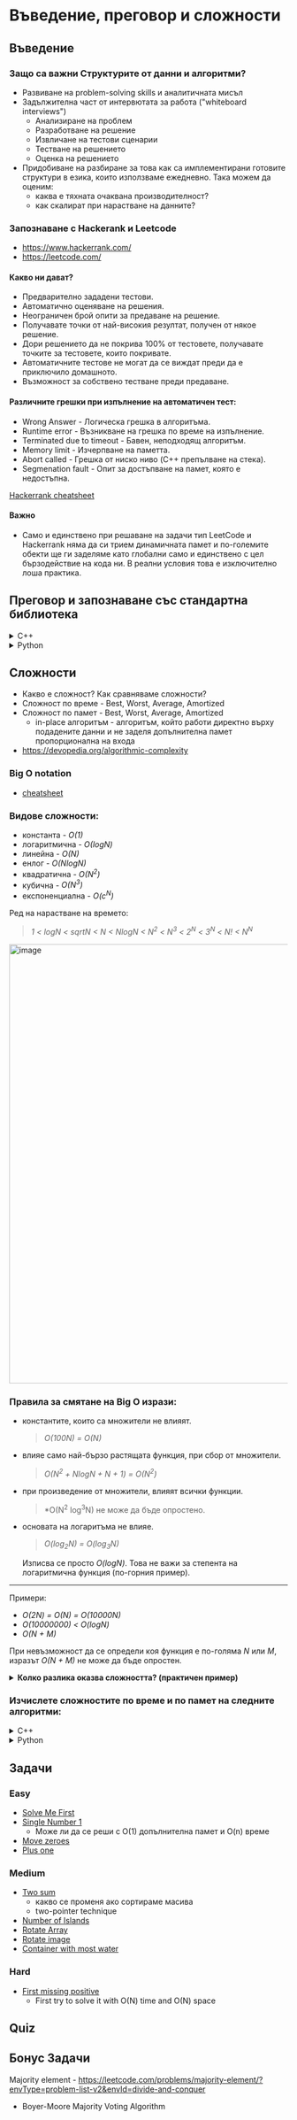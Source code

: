 # Въведение, преговор и сложности

## Въведение

### Защо са важни Структурите от данни и алгоритми?

- Развиване на problem-solving skills и аналитичната мисъл
- Задължителна част от интервютата за работа ("whiteboard interviews")
  - Анализиране на проблем
  - Разработване на решение
  - Извличане на тестови сценарии
  - Тестване на решението
  - Оценка на решението
- Придобиване на разбиране за това как са имплементирани готовите структури в езика, които използваме ежедневно. Така можем да оценим:
  - каква е тяхната очаквана производителност?
  - как скалират при нарастване на данните?

### Запознаване с Hackerank и Leetcode
- https://www.hackerrank.com/
- https://leetcode.com/

#### Какво ни дават?
- Предварително зададени тестови.
- Автоматично оценяване на решения.
- Неограничен брой опити за предаване на решение.
- Получавате точки от най-високия резултат, получен от някое решение.
- Дори решението да не покрива 100% от тестовете, получавате точките за тестовете, които покривате.
- Автоматичните тестове не могат да се виждат преди да е приключило домашното.
- Възможност за собствено тестване преди предаване.

#### Различните грешки при изпълнение на автоматичен тест:
- Wrong Answer - Логическа грешка в алгоритъма.
- Runtime error - Възникване на грешка по време на изпълнение.
- Terminated due to timeout - Бавен, неподходящ алгоритъм.
- Memory limit - Изчерпване на паметта.
- Abort called - Грешка от ниско ниво (C++ препълване на стека).
- Segmenation fault - Опит за достъпване на памет, която е недостъпна.

[Hackerrank cheatsheet](./HackerrankHacks)

#### Важно
- Само и единствено при решаване на задачи тип LeetCode и Hackerrank няма да си трием динамичната памет и по-големите обекти ще ги заделяме като глобални само и единствено с цел бързодействие на кода ни. В реални условия това е изключително лоша практика.

## Преговор и запознаване със стандартна библиотека
<details>
  <summary>C++</summary>

### Поинтъри и референции
- Поинтър
	- съдържа адреса на една променлива
	- Има нулева стойност
 	- Може да променя стойността си
- Референция
	- "псевдоним"
	- веднъж инициализирана, не може да се промени да е реферция към друго
 

### Типове данни

| Data Type   | Size    | Size (bits) | Signed Value Range                                       | Unsigned Value Range            |
| ----------- | ------- | ----------- | -------------------------------------------------------- | ------------------------------- |
| `char`      | 1 byte  | 8 bits      | -128 to 127                                              | 0 to 255                        |
| `bool`      | 1 byte  | 8 bits      | `true` (1) or `false` (0)                                | N/A                             |
| `short`     | 2 bytes | 16 bits     | -32,768 to 32,767                                        | 0 to 65,535                     |
| `int`       | 4 bytes | 32 bits     | -2,147,483,648 to 2,147,483,647                          | 0 to 4,294,967,295              |
| `long`      | 4 bytes | 32 bits     | -2,147,483,648 to 2,147,483,647                          | 0 to 4,294,967,295              |
| `long long` | 8 bytes | 64 bits     | -9,223,372,036,854,775,808 to 9,223,372,036,854,775,807  | 0 to 18,446,744,073,709,551,615 |
| `float`     | 4 bytes | 32 bits     | Approximately ±3.4E−38 to ±3.4E+38 (7 decimal places)    | N/A                             |
| `double`    | 8 bytes | 64 bits     | Approximately ±1.7E−308 to ±1.7E+308 (15 decimal places) | N/A                             |

Формулите са: от -2<sup>n-1</sup> до 2<sup>n-1</sup> - 1 за *signed* типовете, и от 0 до 2<sup>n</sup> - 1 за *unsigned* типовете, където n е броят битове.

Често срещани грешки:
- overflow при събиране на int-ове
- сравняване на double-и с ==
  - **Бонус:** Как работят float и double - [тук](https://fabiensanglard.net/floating_point_visually_explained/?fbclid=IwAR1lwXOIifhzJmXkx49eniqaHE1iI7-MB6ofwR5mHgFOOO_NJWn-WxXbQBk)

### Масиви и матрици
- A[] vs A*[]
- A[][] vs A**

### Рекурсия (pros and cons)
- [Рекурсия](https://www.informatika.bg/lectures/recursion)

### Базово запознаване със структури от stl
- std::string
  - Бонус: Как е оптимизиран std::string за малки низове? (small string optimization)
- std::vector
  - Бонус: Каква е имплементацията на темплейтна специализация на vector<bool>? (bitset)
  - Бонус: Защо ако ползвам std::vector с дефиниран от мен клас, който няма default constructor, това не пречи на std::vector
- std::pair
- iterators
- range-based for loop (also known as for-each)
- auto keyword
- std::swap, std::min, std::max, std::reverse ...

</details>
<details>
  <summary>Python</summary>
  TODO
</details>
    
## Сложности
- Какво е сложност? Как сравняваме сложности?
- Сложност по време - Best, Worst, Average, Amortized 
- Сложност по памет - Best, Worst, Average, Amortized 
  - in-place алгоритъм - алгоритъм, който работи директно върху подадените данни и не заделя допълнителна памет пропорционална на входа
- https://devopedia.org/algorithmic-complexity

### Big O notation
- [cheatsheet](https://www.bigocheatsheet.com/)

### Видове сложности:

- константа - *O(1)*
- логаритмична - *О(logN)*
- линейна - *O(N)*
- енлог - *O(NlogN)*
- квадратична - *O(N<sup>2</sup>)*
- кубична - *O(N<sup>3</sup>)*
- експоненциална - *O(c<sup>N</sup>)*

Ред на нарастване на времето:

>*1 < logN < sqrtN < N < NlogN < N<sup>2</sup> < N<sup>3</sup> < 2<sup>N</sup> < 3<sup>N</sup> < N! < N<sup>N</sup>*

<img width="1201" height="794" alt="image" src="https://github.com/user-attachments/assets/282344ab-b0fc-438a-a463-052450b71b8a" />


### Правила за смятане на Big O изрази:

- константите, които са множители не влияят.
  > *O(100N) = O(N)*

- влияе само най-бързо растящата функция, при сбор от множители.
  > *О(N<sup>2</sup> + NlogN + N + 1) = O(N<sup>2</sup>)*

- при произведение от множители, влияят всички функции.
  > *O(N<sup>2</sup> log<sup>3</sup>N) не може да бъде опростено.

- основата на логаритъма не влияе.
  > *O(log<sub>2</sub>N) = O(log<sub>3</sub>N)*

    Изписва се просто *O(logN)*.
    Това не важи за степента на логаритмична функция (по-горния пример).
    
---

Примери:
- *О(2N) = O(N) = O(10000N)*
- *O(10000000) < O(logN)*
- *O(N + M)*

При невъзможност да се определи коя функция е по-голяма *N* или *М*, изразът *O(N + M)* не може да бъде опростен.


<details>
  <summary><b>Колко разлика оказва сложността? (практичен пример)</b></summary>

Нека имаме 2 компютъра. Компютър А е най-бързият за времето си със производителност 10 милиарда операции в секунда. Компютър Б е обикновен компютър и изчислява 10 милиона операции в секунда.

Задачата на компютрите е да сортират масив с 10 милиона елемента. 

Машина А използва Insertion sort със сложност *2N<sup>2</sup>*. Машина Б използва Мerge sort със сложност *50NlogN*.

За колко време всяка машина ще се справи със задачата?

Суперкомпютър А:
- S<sub>1</sub> = 2N<sup>2</sup> стъпки, за N = 10<sup>7</sup>
- V<sub>1</sub> = 10<sup>10</sup> стъпки/ сек
- => t<sub>1</sub> = 20000 сек. = ~5.5 ч.

Компютър Б:
- S<sub>2</sub> = 50NlogN стъпки, за N = 10<sup>7</sup>
- V<sub>2</sub> = 10<sup>7</sup> стъпки/ сек
- => t<sub>2</sub> = ~1163 сек. = ~20 мин.

Въпреки разликата в производителността и константите в алгоритмите (*2 и 50*), резултатите са коренно различни.

Още по-съществена разлика се наблюдава при увеличаване на големината на масива 10 пъти. При N = 100 милиона числа, компютър **А** отнема **23 дни**, а компютър **Б** - **4 часа**.

</details>

### Изчислете сложностите по време и по памет на следните алгоритми:

<details>
  <summary>C++</summary>

```c++
int f(int n) {
	int result = 0;
	for (size_t i = 0; i < 32; i++) {
		result += n;
	}
	return result;
}
```

<details>
  <summary>Отговор</summary>
  Time Complexity: O(1)
	
  Space Complexity: O(1)
  
  Защо?
</details>

```c++
int f(int n) {
	int arr[INT_MAX];
 	arr[1] = 1;
	arr[2] = 2;
	return 1;
}
```

<details>
  <summary>Отговор</summary>
  Time Complexity: O(1)
	
  Space Complexity: O(1)
  
  Защо? Но на практика правилно ли е да го правим?
</details>


```c++
int f(int n) {
	int result = 1;
	for(size_t i = 0; i < INT_MAX; i++) {
		result += i;
	}
	return 1;
}
```

<details>
  <summary>Отговор</summary>
  Time Complexity: O(1)
	
  Space Complexity: O(1)
  
  Защо? Но на практика правилно ли е да го правим?
</details>


```c++
int f(int n) {
	int result = 1;
	for(size_t i = 1; i < n; i*=2) {
		result += i;
	}
	return 1;
}
```

<details>
  <summary>Отговор</summary>
  Time Complexity: O(log N)
	
  Space Complexity: O(1)
  
  Защо?
</details>

```c++
void selectionSort(int* arr, size_t length) {
	for (size_t i = 0; i < length - 1; i++) {
		size_t minIndex = i;

		// first i numbers are already ordered
		for (size_t j = i + 1; j < length; j++) {
			if (arr[minIndex] > arr[j])
				minIndex = j;
		}

		if (minIndex != i) // if minIndex changed - swap
			swap(arr[i], arr[minIndex]);
	}
}
```

<details>
  <summary>Отговор</summary>
  Time Complexity: O(N ^ 2)
	
  Space Complexity: O(1)
  
  Защо?
</details>

```c++
int binarySearch(const std::vector<int>& v, int target) {
	int left = 0;
	int right = v.size() - 1;

	while (left <= right) {
		int mid = left + (right - left) / 2; // why?
		if (v[mid] == target) {
			return mid;
		}
		else if (v[mid] > target) {
			right = mid - 1;
		}
		else {
			left = mid + 1;
		}
	}

	return -1;
}
```

<details>
  <summary>Отговор</summary>
  Time Complexity: O(logN)
	
  Space Complexity: O(1)
  
  Защо?
</details>

```c++
void printIndexes(const std::vector<int>& v)  {
    for (int i = 0; i < v.size(); i++)  {
        std::cout << binarySearch(arr, v.size(), arr[i], 0, size - 1);
    }
}
```

<details>
  <summary>Отговор</summary>
  Time Complexity: O(N*logN)
	
  Space Complexity: *O(1)*
  
  Защо?
</details>


```c++
void permute(string s, int left, int right) {
  if(left == right) {
    std::cout << s << std::endl;
    return;
  }

  for(int i = left; i <= right; i++) {
    swap(a[left], a[i]);
    permute(s, left + 1, r);
    swap(a[l], a[i]);
  }
}
```

<details>
  <summary>Отговор</summary>
  Time Complexity: *O(n!)*
	
  Space Complexity: *O(s.size())*
  
  Защо?
</details>


```cpp
void brothers(int N, int M) {
    for (int i = 0; i < N; ++i) {
        std::cout << i << std::endl;
    }

    for (int j = 0; j < M; ++j) {
        std::cout << j << std::endl;
    }
}
```

<details>
  <summary>Отговор</summary>
  Time Complexity: *O(N + M)* - обхождане на масив с големина *N* и масив с големина *M*.
	
  Space Complexity: *O(1)*
  
  Защо?
</details>

</details>


<details>
  <summary>Python</summary>
  TODO
</details>

## Задачи

### Easy
- [Solve Me First](https://www.hackerrank.com/challenges/solve-me-first/problem)
- [Single Number 1](https://leetcode.com/problems/single-number/)
	- Може ли да се реши с O(1) допълнителна памет и O(n) време
- [Move zeroes](https://leetcode.com/problems/move-zeroes/)
- [Plus one](https://leetcode.com/problems/plus-one/)
### Medium
- [Two sum](https://leetcode.com/problems/two-sum/)
	- какво се променя ако сортираме масива
	- two-pointer technique
- [Number of Islands](https://leetcode.com/problems/number-of-islands/)
- [Rotate Array](https://leetcode.com/problems/rotate-array/)
- [Rotate image](https://leetcode.com/problems/rotate-image/)
- [Container with most water](https://leetcode.com/problems/container-with-most-water/)
### Hard
- [First missing positive](https://leetcode.com/problems/first-missing-positive/)
    - First try to solve it with O(N) time and O(N) space

## Quiz

## Бонус Задачи

Majority element - https://leetcode.com/problems/majority-element/?envType=problem-list-v2&envId=divide-and-conquer
- Boyer-Moore Majority Voting Algorithm
